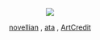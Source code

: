 <div align="center"> 
<p align="center"> </p> 

![](https://komarev.com/ghpvc/?username=novellian&color=060304&style=plastic&label=life,_fantastic++++&abbreviated=trueb5415c)

[novellian](https://rentry.co/novellian) , [ata](https://Euphoria.atabook.org/) , [ArtCredit]([https://www.instagram.com/p/DHdnqSERy0I/?igsh=MTBqbG80dnA5ZXVlZw==) 

